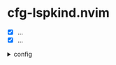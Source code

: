 # cfg-lspkind.nvim
  - [x] ...
  - [x] ...
<details>
<summary> config  </summary>

```lua

```
</details>
